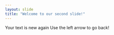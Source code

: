 ```yaml
---
layout: slide
title: "Welcome to our second slide!"
---
```

Your text is new again
Use the left arrow to go back!
